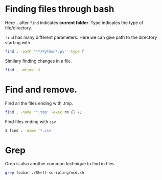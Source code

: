 # Finding files through bash

Here `.` after `find` indicates **current folder**. Type indicates the type of file/directory. 

`find` has many different parameters. Here we can give path to the directory starting with 

```bash
find . -path '**/Python*.py' -type f
```

Similary finding changes in a file. 

```bash
find . -mtime -1
```

# Find and remove. 

Find all the files ending with .tmp. 
```bash
find . -name '*.tmp' -exec rm {} \;
```

Find files ending with `csv`
```bash
$ find . -name '*.csv'
```

# Grep
Grep is also another common technique to find in files. 

```bash
grep foobar ./Shell-scripting/mcd.sh
```

